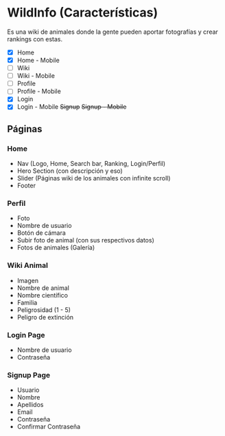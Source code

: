 # WildInfo (Características)

Es una wiki de animales donde la gente pueden aportar fotografías y crear rankings con estas.

- [x] Home
- [x] Home - Mobile
- [ ] Wiki
- [ ] Wiki - Mobile
- [ ] Profile
- [ ] Profile - Mobile
- [x] Login
- [x] Login - Mobile
~~Signup~~
~~Signup - Mobile~~

## Páginas

### Home

* Nav (Logo, Home, Search bar, Ranking, Login/Perfil)
* Hero Section (con descripción y eso)
* Slider (Páginas wiki de los animales con infinite scroll)
* Footer

<!-- * Contact (Para reportar problemas, pedir features, gestión de cuentas, etc.) -->

### Perfil

* Foto
* Nombre de usuario
* Botón de cámara
* Subir foto de animal (con sus respectivos datos)
* Fotos de animales (Galería)
<!-- * Settings -->

### Wiki Animal

* Imagen
* Nombre de animal
* Nombre científico
* Familia
* Peligrosidad (1 - 5)
* Peligro de extinción

### Login Page

* Nombre de usuario
* Contraseña

### Signup Page

* Usuario
* Nombre
* Apellidos
* Email
* Contraseña
* Confirmar Contraseña
